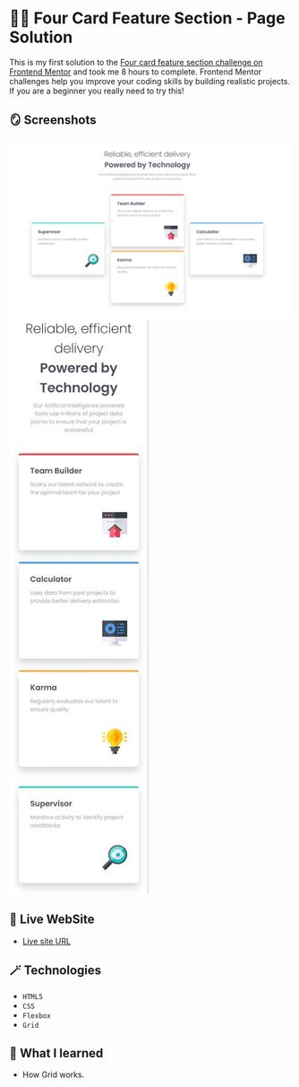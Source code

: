 # 😶‍🌫️ Four Card Feature Section - Page Solution

This is my first solution to the [Four card feature section challenge on Frontend Mentor](https://www.frontendmentor.io/challenges/four-card-feature-section-weK1eFYK) and took me 8 hours to complete. Frontend Mentor challenges help you improve your coding skills by building realistic projects. If you are a beginner you really need to try this!

## 🪞 Screenshots

![](design/solution-desktop-design.png)
![](design/solution-mobile-design.jpg)

## 🎥 Live WebSite

- [Live site URL](https://alexandru-ghergu.github.io/four-card-feature-section/)

## 🪄 Technologies

- `HTML5`
- `CSS`
- `Flexbox`
- `Grid`

## 🎢 What I learned

- How Grid works.
